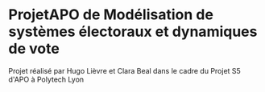 # ProjetAPO de Modélisation de systèmes électoraux et dynamiques de vote

Projet réalisé par Hugo Lièvre et Clara Beal dans le cadre du Projet S5 d'APO à Polytech Lyon